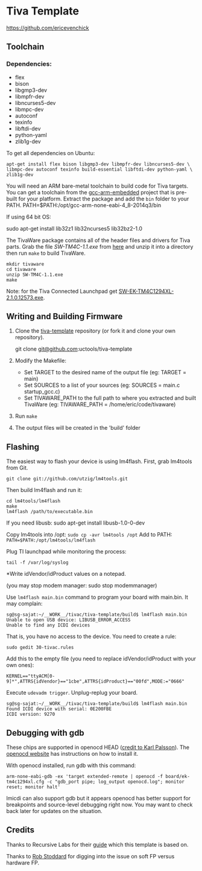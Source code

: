 Tiva Template
==================

https://github.com/ericevenchick

## Toolchain

### Dependencies:

* flex
* bison
* libgmp3-dev
* libmpfr-dev
* libncurses5-dev
* libmpc-dev
* autoconf
* texinfo
* libftdi-dev
* python-yaml
* zlib1g-dev

To get all dependencies on Ubuntu:

    apt-get install flex bison libgmp3-dev libmpfr-dev libncurses5-dev \
    libmpc-dev autoconf texinfo build-essential libftdi-dev python-yaml \
    zlib1g-dev

You will need an ARM bare-metal toolchain to build code for Tiva targets.
You can get a toolchain from the
[gcc-arm-embedded](https://launchpad.net/gcc-arm-embedded) project that is
pre-built for your platform. Extract the package and add the `bin` folder to
your PATH. PATH=$PATH:/opt/gcc-arm-none-eabi-4_8-2014q3/bin

If using 64 bit OS:

sudo apt-get install lib32z1 lib32ncurses5 lib32bz2-1.0

The TivaWare package contains all of the header files and drivers for
Tiva parts. Grab the file *SW-TM4C-1.1.exe* from
[here](http://software-dl.ti.com/tiva-c/SW-TM4C/latest/index_FDS.html) and unzip it into a directory
then run `make` to build TivaWare.

    mkdir tivaware
    cd tivaware
    unzip SW-TM4C-1.1.exe
    make

Note: for the Tiva Connected Launchpad get [SW-EK-TM4C1294XL-2.1.0.12573.exe](http://www.ti.com/tool/sw-ek-tm4c1294xl).

## Writing and Building Firmware

1. Clone the
   [tiva-template](https://github.com/uctools/tiva-template)
   repository (or fork it and clone your own repository).

	git clone git@github.com:uctools/tiva-template

2. Modify the Makefile:
    * Set TARGET to the desired name of the output file (eg: TARGET = main)
    * Set SOURCES to a list of your sources (eg: SOURCES = main.c
      startup\_gcc.c)
    * Set TIVAWARE\_PATH to the full path to where you extracted and built
      TivaWare (eg: TIVAWARE_PATH = /home/eric/code/tivaware)

3. Run `make`

4. The output files will be created in the 'build' folder

## Flashing

The easiest way to flash your device is using lm4flash. First, grab lm4tools
from Git.

    git clone git://github.com/utzig/lm4tools.git

Then build lm4flash and run it:

    cd lm4tools/lm4flash
    make
    lm4flash /path/to/executable.bin

If you need libusb: 
    sudo apt-get install libusb-1.0-0-dev


Copy lm4tools into /opt: `sudo cp -avr lm4tools /opt`
Add to PATH: `PATH=$PATH:/opt/lm4tools/lm4flash`

Plug TI launchpad while monitoring the process:

    tail -f /var/log/syslog

*Write idVendor/idProduct values on a notepad.

(you may stop modem manager: sudo stop modemmanager)

Use `lm4flash main.bin` command to program your board with main.bin. It may complain:

    sg@sg-sajat:~/__WORK__/tivac/tiva-template/build$ lm4flash main.bin
    Unable to open USB device: LIBUSB_ERROR_ACCESS
    Unable to find any ICDI devices

That is, you have no access to the device. You need to create a rule:

    sudo gedit 30-tivac.rules

Add this to the empty file (you need to replace idVendor/idProduct with your own ones):

    KERNEL=="ttyACM[0-9]*",ATTRS{idVendor}=="1cbe",ATTRS{idProduct}=="00fd",MODE:="0666"

Execute `udevadm trigger`. Unplug-replug your board.

    sg@sg-sajat:~/__WORK__/tivac/tiva-template/build$ lm4flash main.bin
    Found ICDI device with serial: 0E200FBE
    ICDI version: 9270

## Debugging with gdb

These chips are supported in openocd HEAD ([credit to Karl Palsson](http://sourceforge.net/p/openocd/mailman/message/32139143/)). The [openocd website](http://openocd.sourceforge.net/) has instructions on how to install it.

With openocd installed, run gdb with this command:
```
arm-none-eabi-gdb -ex 'target extended-remote | openocd -f board/ek-tm4c1294xl.cfg -c "gdb_port pipe; log_output openocd.log"; monitor reset; monitor halt'
```
lmicdi can also support gdb but it appears openocd has better support for breakpoints and source-level debugging right now. You may want to check back later for updates on the situation.

## Credits

Thanks to Recursive Labs for their
[guide](http://recursive-labs.com/blog/2012/10/28/stellaris-launchpad-gnu-linux-getting-started/)
which this template is based on.

Thanks to [Rob Stoddard](http://www.robstoddard.com/stellaris.php) for digging into the issue on soft FP versus hardware FP.
